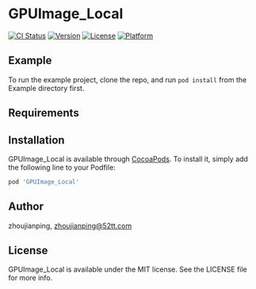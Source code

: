 # GPUImage_Local

[![CI Status](https://img.shields.io/travis/zhoujianping/GPUImage_Local.svg?style=flat)](https://travis-ci.org/zhoujianping/GPUImage_Local)
[![Version](https://img.shields.io/cocoapods/v/GPUImage_Local.svg?style=flat)](https://cocoapods.org/pods/GPUImage_Local)
[![License](https://img.shields.io/cocoapods/l/GPUImage_Local.svg?style=flat)](https://cocoapods.org/pods/GPUImage_Local)
[![Platform](https://img.shields.io/cocoapods/p/GPUImage_Local.svg?style=flat)](https://cocoapods.org/pods/GPUImage_Local)

## Example

To run the example project, clone the repo, and run `pod install` from the Example directory first.

## Requirements

## Installation

GPUImage_Local is available through [CocoaPods](https://cocoapods.org). To install
it, simply add the following line to your Podfile:

```ruby
pod 'GPUImage_Local'
```

## Author

zhoujianping, zhoujianping@52tt.com

## License

GPUImage_Local is available under the MIT license. See the LICENSE file for more info.
